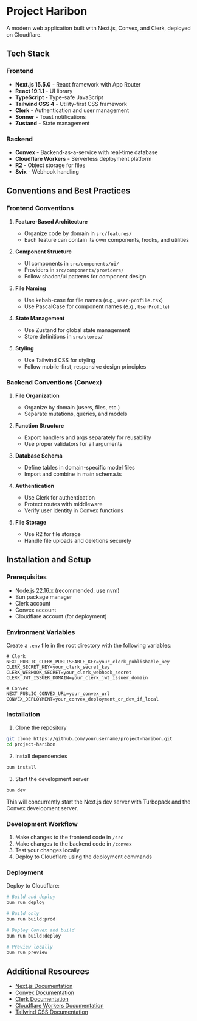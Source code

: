 # Project Haribon

A modern web application built with Next.js, Convex, and Clerk, deployed on Cloudflare.

## Tech Stack

### Frontend

- **Next.js 15.5.0** - React framework with App Router
- **React 19.1.1** - UI library
- **TypeScript** - Type-safe JavaScript
- **Tailwind CSS 4** - Utility-first CSS framework
- **Clerk** - Authentication and user management
- **Sonner** - Toast notifications
- **Zustand** - State management

### Backend

- **Convex** - Backend-as-a-service with real-time database
- **Cloudflare Workers** - Serverless deployment platform
- **R2** - Object storage for files
- **Svix** - Webhook handling

## Conventions and Best Practices

### Frontend Conventions

1. **Feature-Based Architecture**
   - Organize code by domain in `src/features/`
   - Each feature can contain its own components, hooks, and utilities

2. **Component Structure**
   - UI components in `src/components/ui/`
   - Providers in `src/components/providers/`
   - Follow shadcn/ui patterns for component design

3. **File Naming**
   - Use kebab-case for file names (e.g., `user-profile.tsx`)
   - Use PascalCase for component names (e.g., `UserProfile`)

4. **State Management**
   - Use Zustand for global state management
   - Store definitions in `src/stores/`

5. **Styling**
   - Use Tailwind CSS for styling
   - Follow mobile-first, responsive design principles

### Backend Conventions (Convex)

1. **File Organization**
   - Organize by domain (users, files, etc.)
   - Separate mutations, queries, and models

2. **Function Structure**
   - Export handlers and args separately for reusability
   - Use proper validators for all arguments

3. **Database Schema**
   - Define tables in domain-specific model files
   - Import and combine in main schema.ts

4. **Authentication**
   - Use Clerk for authentication
   - Protect routes with middleware
   - Verify user identity in Convex functions

5. **File Storage**
   - Use R2 for file storage
   - Handle file uploads and deletions securely

## Installation and Setup

### Prerequisites

- Node.js 22.16.x (recommended: use nvm)
- Bun package manager
- Clerk account
- Convex account
- Cloudflare account (for deployment)

### Environment Variables

Create a `.env` file in the root directory with the following variables:

```
# Clerk
NEXT_PUBLIC_CLERK_PUBLISHABLE_KEY=your_clerk_publishable_key
CLERK_SECRET_KEY=your_clerk_secret_key
CLERK_WEBHOOK_SECRET=your_clerk_webhook_secret
CLERK_JWT_ISSUER_DOMAIN=your_clerk_jwt_issuer_domain

# Convex
NEXT_PUBLIC_CONVEX_URL=your_convex_url
CONVEX_DEPLOYMENT=your_convex_deployment_or_dev_if_local
```

### Installation

1. Clone the repository

```bash
git clone https://github.com/yourusername/project-haribon.git
cd project-haribon
```

2. Install dependencies

```bash
bun install
```

3. Start the development server

```bash
bun dev
```

This will concurrently start the Next.js dev server with Turbopack and the Convex development server.

### Development Workflow

1. Make changes to the frontend code in `/src`
2. Make changes to the backend code in `/convex`
3. Test your changes locally
4. Deploy to Cloudflare using the deployment commands

### Deployment

Deploy to Cloudflare:

```bash
# Build and deploy
bun run deploy

# Build only
bun run build:prod

# Deploy Convex and build
bun run build:deploy

# Preview locally
bun run preview
```

## Additional Resources

- [Next.js Documentation](https://nextjs.org/docs)
- [Convex Documentation](https://docs.convex.dev)
- [Clerk Documentation](https://clerk.com/docs)
- [Cloudflare Workers Documentation](https://developers.cloudflare.com/workers/)
- [Tailwind CSS Documentation](https://tailwindcss.com/docs)
